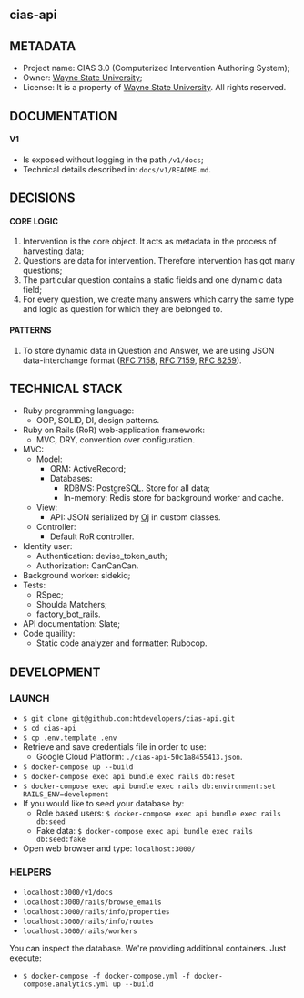 
## cias-api


## METADATA

* Project name: CIAS 3.0 (Computerized Intervention Authoring System);
* Owner: [Wayne State University](https://wayne.edu/);
* License: It is a property of [Wayne State University](https://wayne.edu/). All rights reserved.


## DOCUMENTATION

#### V1
* Is exposed without logging in the path `/v1/docs`;
* Technical details described in: `docs/v1/README.md`.


## DECISIONS

#### CORE LOGIC

1. Intervention is the core object. It acts as metadata in the process of harvesting data;
1. Questions are data for intervention. Therefore intervention has got many questions;
1. The particular question contains a static fields and one dynamic data field;
1. For every question, we create many answers which carry the same type and logic as question for which they are belonged to.


#### PATTERNS

1. To store dynamic data in Question and Answer, we are using JSON data-interchange format ([RFC 7158](https://tools.ietf.org/html/rfc7158), [RFC 7159](https://tools.ietf.org/html/rfc7159), [RFC 8259](https://tools.ietf.org/html/rfc8259)).


## TECHNICAL STACK

* Ruby programming language:
  * OOP, SOLID, DI, design patterns.
* Ruby on Rails (RoR) web-application framework:
  * MVC, DRY, convention over configuration.
* MVC:
  * Model:
    * ORM: ActiveRecord;
    * Databases:
      * RDBMS: PostgreSQL. Store for all data;
      * In-memory: Redis store for background worker and cache.
  * View:
    * API: JSON serialized by [Oj](https://github.com/ohler55/oj) in custom classes.
  * Controller:
    * Default RoR controller.
* Identity user:
  * Authentication: devise_token_auth;
  * Authorization: CanCanCan.
* Background worker: sidekiq;
* Tests:
  * RSpec;
  * Shoulda Matchers;
  * factory_bot_rails.
* API documentation: Slate;
* Code quaility:
  * Static code analyzer and formatter: Rubocop.


## DEVELOPMENT

### LAUNCH

* `$ git clone git@github.com:htdevelopers/cias-api.git`
* `$ cd cias-api`
* `$ cp .env.template .env`
* Retrieve and save credentials file in order to use:
  * Google Cloud Platform: `./cias-api-50c1a8455413.json`.
* `$ docker-compose up --build`
* `$ docker-compose exec api bundle exec rails db:reset`
* `$ docker-compose exec api bundle exec rails db:environment:set RAILS_ENV=development`
* If you would like to seed your database by:
  * Role based users: `$ docker-compose exec api bundle exec rails db:seed`
  * Fake data: `$ docker-compose exec api bundle exec rails db:seed:fake`
* Open web browser and type: `localhost:3000/`


### HELPERS

* `localhost:3000/v1/docs`
* `localhost:3000/rails/browse_emails`
* `localhost:3000/rails/info/properties`
* `localhost:3000/rails/info/routes`
* `localhost:3000/rails/workers`

You can inspect the database. We're providing additional containers. Just execute:
* `$ docker-compose -f docker-compose.yml -f docker-compose.analytics.yml up --build`
